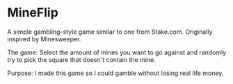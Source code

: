 # MineFlip
A simple gambling-style game similar to one from Stake.com. Originally inspired by Minesweeper.

The game: Select the amount of mines you want to go against and randomly try to pick the square that doesn't contain the mine.

Purpose: I made this game so I could gamble without losing real life money.
